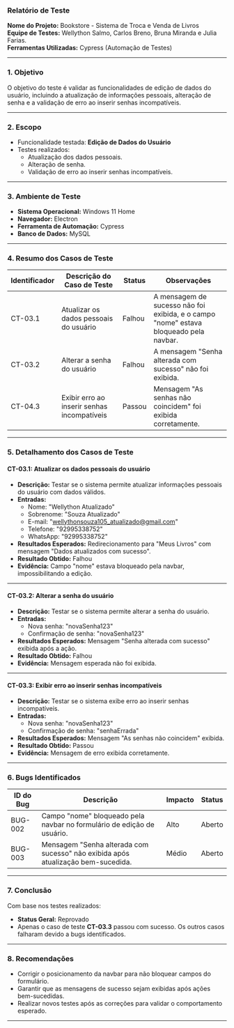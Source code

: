 
### **Relatório de Teste**

**Nome do Projeto:** Bookstore - Sistema de Troca e Venda de Livros  
**Equipe de Testes:** Wellython Salmo, Carlos Breno, Bruna Miranda e Julia Farias.  
**Ferramentas Utilizadas:** Cypress (Automação de Testes)  

---

### **1. Objetivo**
O objetivo do teste é validar as funcionalidades de edição de dados do usuário, incluindo a atualização de informações pessoais, alteração de senha e a validação de erro ao inserir senhas incompatíveis.

---

### **2. Escopo**
- Funcionalidade testada: **Edição de Dados do Usuário**
- Testes realizados:
  - Atualização dos dados pessoais.
  - Alteração de senha.
  - Validação de erro ao inserir senhas incompatíveis.

---

### **3. Ambiente de Teste**
- **Sistema Operacional:** Windows 11 Home  
- **Navegador:** Electron  
- **Ferramenta de Automação:** Cypress  
- **Banco de Dados:** MySQL  

---

### **4. Resumo dos Casos de Teste**

| **Identificador** | **Descrição do Caso de Teste**              | **Status**  | **Observações**                                              |
|--------------------|---------------------------------------------|-------------|-------------------------------------------------------------|
| CT-03.1            | Atualizar os dados pessoais do usuário      | Falhou      | A mensagem de sucesso não foi exibida, e o campo "nome" estava bloqueado pela navbar. |
| CT-03.2            | Alterar a senha do usuário                  | Falhou      | A mensagem "Senha alterada com sucesso" não foi exibida.    |
| CT-04.3            | Exibir erro ao inserir senhas incompatíveis | Passou      | Mensagem "As senhas não coincidem" foi exibida corretamente.|

---

### **5. Detalhamento dos Casos de Teste**

#### **CT-03.1: Atualizar os dados pessoais do usuário**
- **Descrição:** Testar se o sistema permite atualizar informações pessoais do usuário com dados válidos.
- **Entradas:** 
  - Nome: "Wellython Atualizado"
  - Sobrenome: "Souza Atualizado"
  - E-mail: "wellythonsouza105_atualizado@gmail.com"
  - Telefone: "92995338752"
  - WhatsApp: "92995338752"
- **Resultados Esperados:** Redirecionamento para "Meus Livros" com mensagem "Dados atualizados com sucesso".
- **Resultado Obtido:** Falhou
- **Evidência:** Campo "nome" estava bloqueado pela navbar, impossibilitando a edição.

---

#### **CT-03.2: Alterar a senha do usuário**
- **Descrição:** Testar se o sistema permite alterar a senha do usuário.
- **Entradas:** 
  - Nova senha: "novaSenha123"
  - Confirmação de senha: "novaSenha123"
- **Resultados Esperados:** Mensagem "Senha alterada com sucesso" exibida após a ação.
- **Resultado Obtido:** Falhou
- **Evidência:** Mensagem esperada não foi exibida.

---

#### **CT-03.3: Exibir erro ao inserir senhas incompatíveis**
- **Descrição:** Testar se o sistema exibe erro ao inserir senhas incompatíveis.
- **Entradas:** 
  - Nova senha: "novaSenha123"
  - Confirmação de senha: "senhaErrada"
- **Resultados Esperados:** Mensagem "As senhas não coincidem" exibida.
- **Resultado Obtido:** Passou
- **Evidência:** Mensagem de erro exibida corretamente.

---

### **6. Bugs Identificados**

| **ID do Bug** | **Descrição**                                 | **Impacto** | **Status** |
|---------------|-----------------------------------------------|-------------|------------|
| BUG-002       | Campo "nome" bloqueado pela navbar no formulário de edição de usuário. | Alto        | Aberto     |
| BUG-003       | Mensagem "Senha alterada com sucesso" não exibida após atualização bem-sucedida. | Médio       | Aberto     |

---

### **7. Conclusão**
Com base nos testes realizados:
- **Status Geral:** Reprovado  
- Apenas o caso de teste **CT-03.3** passou com sucesso. Os outros casos falharam devido a bugs identificados.

---

### **8. Recomendações**
- Corrigir o posicionamento da navbar para não bloquear campos do formulário.
- Garantir que as mensagens de sucesso sejam exibidas após ações bem-sucedidas.
- Realizar novos testes após as correções para validar o comportamento esperado.

---

